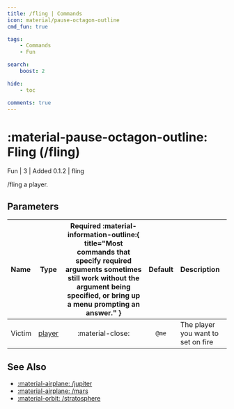 ```yaml
---
title: /fling | Commands
icon: material/pause-octagon-outline
cmd_fun: true

tags:
    - Commands
    - Fun

search:
    boost: 2

hide:
    - toc

comments: true
---
```

# <p style="color: var(--md-default-fg-color); display: inline;">:material-pause-octagon-outline: Fling</p> (/fling)
<div style="display:inline;">
<p style="color: var(--destrix-docs--commandcat-fun); display: inline;">Fun</p>
| <p style="color: var(--md-default-fg-color--light); display: inline;">3</p> | <p style="color: var(--md-default-fg-color--light); display: inline;"> Added 0.1.2</p> | fling
</div>

/fling a player.

## Parameters

| Name           | Type   | Required :material-information-outline:{ title="Most commands that specify required arguments sometimes still work without the argument being specified, or bring up a menu prompting an answer." } | Default            | Description                                               |
|:----------------|:--------:|:-----------------------------------------------------------------------------------------------------------------------------------------------------------------------------------------------------:|:--------------------:|:-----------------------------------------------------------|
| Victim         | [player](../parameters.md#player) | :material-close:                                                                                                                                                                                    | `@me`                | The player you want to set on fire                                |

## See Also
* [:material-airplane: /jupiter](./jupiter.md)
* [:material-airplane: /mars](./mars.md)
* [:material-orbit: /stratosphere](./stratosphere.md)
